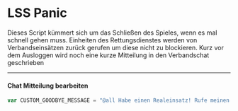 <h1>LSS Panic</h1>
Dieses Script kümmert sich um das Schließen des Spieles, wenn es mal schnell gehen muss.
Einheiten des Rettungsdienstes werden von Verbandseinsätzen zurück gerufen um diese nicht zu blockieren.
Kurz vor dem Ausloggen wird noch eine kurze Mitteilung in den Verbandschat geschrieben

<hr>

<h4>Chat Mitteilung bearbeiten</h4>

```javascript
var CUSTOM_GOODBYE_MESSAGE = "@all Habe einen Realeinsatz! Rufe meinen Rettungsdienst zurück! (Gesendet von Panic Button)";
```